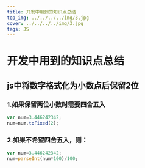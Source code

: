 ```yaml
---
title: 开发中用到的知识点总结
top_img: ../../../../img/3.jpg
cover: ../../../../img/3.jpg
tags: JS
---
```

# 开发中用到的知识点总结

## js中将数字格式化为小数点后保留2位
### 1.如果保留两位小数时需要四舍五入

```js
var num=3.446242342;
num=num.toFixed(2);
```
### 2.如果不希望四舍五入，则：
```js
var num=3.446242342;
num=parseInt(num*100)/100;
```